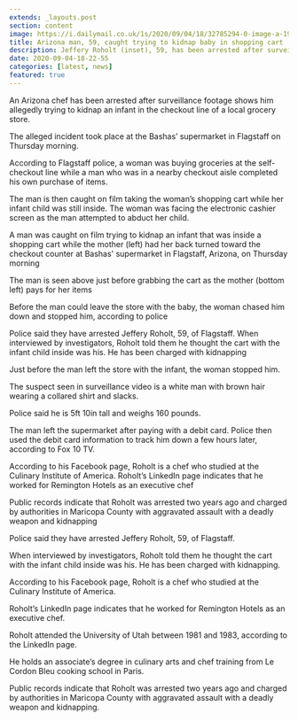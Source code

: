 ```yaml
---
extends: _layouts.post
section: content
image: https://i.dailymail.co.uk/1s/2020/09/04/18/32785294-0-image-a-19_1599239057193.jpg 
title: Arizona man, 59, caught trying to kidnap baby in shopping cart 
description: Jeffery Roholt (inset), 59, has been arrested after surveillance footage shows him allegedly trying to kidnap an infant in the checkout line of a Bashas grocery store in Flagstaff, Arizona, on Thursday. 
date: 2020-09-04-18-22-55 
categories: [latest, news] 
featured: true 
--- 
```

An Arizona chef has been arrested after surveillance footage shows him allegedly trying to kidnap an infant in the checkout line of a local grocery store.

The alleged incident took place at the Bashas’ supermarket in Flagstaff on Thursday morning.

According to Flagstaff police, a woman was buying groceries at the self-checkout line while a man who was in a nearby checkout aisle completed his own purchase of items.

The man is then caught on film taking the woman’s shopping cart while her infant child was still inside. The woman was facing the electronic cashier screen as the man attempted to abduct her child.

A man was caught on film trying to kidnap an infant that was inside a shopping cart while the mother (left) had her back turned toward the checkout counter at Bashas' supermarket in Flagstaff, Arizona, on Thursday morning

The man is seen above just before grabbing the cart as the mother (bottom left) pays for her items

Before the man could leave the store with the baby, the woman chased him down and stopped him, according to police

Police said they have arrested Jeffery Roholt, 59, of Flagstaff. When interviewed by investigators, Roholt told them he thought the cart with the infant child inside was his. He has been charged with kidnapping

Just before the man left the store with the infant, the woman stopped him.

The suspect seen in surveillance video is a white man with brown hair wearing a collared shirt and slacks.

Police said he is 5ft 10in tall and weighs 160 pounds.

The man left the supermarket after paying with a debit card. Police then used the debit card information to track him down a few hours later, according to Fox 10 TV.

According to his Facebook page, Roholt is a chef who studied at the Culinary Institute of America. Roholt’s LinkedIn page indicates that he worked for Remington Hotels as an executive chef

Public records indicate that Roholt was arrested two years ago and charged by authorities in Maricopa County with aggravated assault with a deadly weapon and kidnapping

Police said they have arrested Jeffery Roholt, 59, of Flagstaff.

When interviewed by investigators, Roholt told them he thought the cart with the infant child inside was his. He has been charged with kidnapping.

According to his Facebook page, Roholt is a chef who studied at the Culinary Institute of America.

Roholt’s LinkedIn page indicates that he worked for Remington Hotels as an executive chef.

Roholt attended the University of Utah between 1981 and 1983, according to the LinkedIn page.

He holds an associate’s degree in culinary arts and chef training from Le Cordon Bleu cooking school in Paris.

Public records indicate that Roholt was arrested two years ago and charged by authorities in Maricopa County with aggravated assault with a deadly weapon and kidnapping.  

